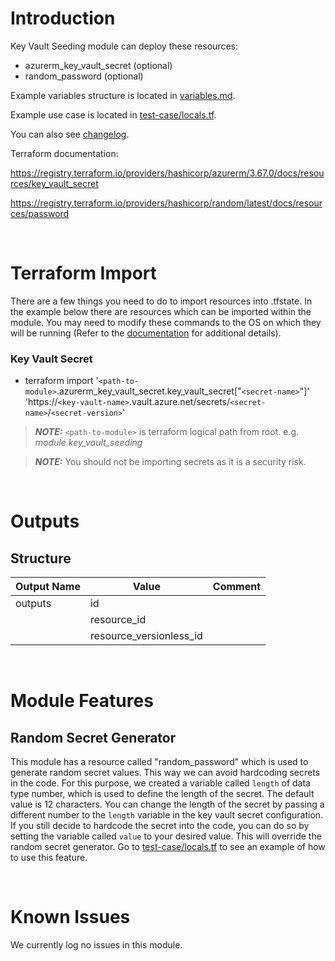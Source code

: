# Introduction
Key Vault Seeding module can deploy these resources:
* azurerm_key_vault_secret (optional)
* random_password (optional)

Example variables structure is located in [variables.md](variables.md).

Example use case is located in [test-case/locals.tf](test-case/locals.tf).

You can also see [changelog](changelog.md).

Terraform documentation:

https://registry.terraform.io/providers/hashicorp/azurerm/3.67.0/docs/resources/key_vault_secret

https://registry.terraform.io/providers/hashicorp/random/latest/docs/resources/password

&nbsp;

# Terraform Import
There are a few things you need to do to import resources into .tfstate. In the example below there are resources which can be imported within the module. You may need to modify these commands to the OS on which they will be running (Refer to the [documentation](https://developer.hashicorp.com/terraform/cli/commands/import#example-import-into-resource-configured-with-for_each) for additional details).
### Key Vault Secret
* terraform import '`<path-to-module>`.azurerm_key_vault_secret.key_vault_secret["`<secret-name>`"]' 'https://`<key-vault-name>`.vault.azure.net/secrets/`<secret-name>`/`<secret-version>`'

 > **_NOTE:_** `<path-to-module>` is terraform logical path from root. e.g. _module.key\_vault\_seeding_
 
 > **_NOTE:_** You should not be importing secrets as it is a security risk.

&nbsp;

# Outputs
## Structure

| Output Name | Value                   | Comment |
| ----------- | ----------------------- | ------- |
| outputs     | id                      |         |
|             | resource_id             |         |
|             | resource_versionless_id |         |


&nbsp;

# Module Features
## Random Secret Generator
This module has a resource called "random_password" which is used to generate random secret values. This way we can avoid hardcoding secrets in the code. For this purpose, we created a variable called `length` of data type number, which is used to define the length of the secret. The default value is 12 characters. You can change the length of the secret by passing a different number to the `length` variable in the key vault secret configuration. If you still decide to hardcode the secret into the code, you can do so by setting the variable called `value` to your desired value. This will override the random secret generator. Go to [test-case/locals.tf](test-case/locals.tf) to see an example of how to use this feature.

&nbsp;

# Known Issues
We currently log no issues in this module.